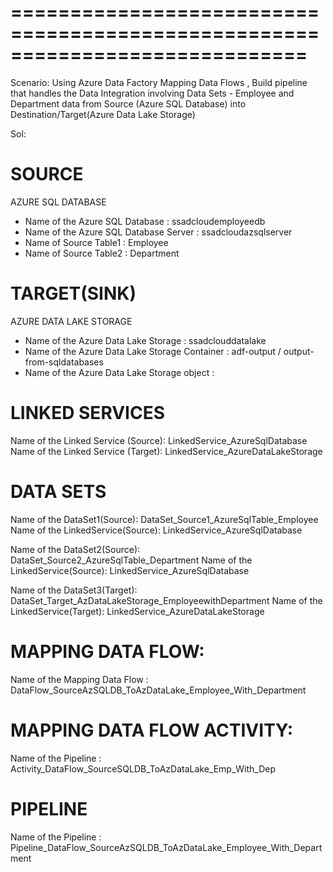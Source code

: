 =============================================================================
=============================================================================

Scenario:
Using Azure Data Factory Mapping Data Flows , Build pipeline that handles the Data Integration involving
Data Sets - Employee and Department data from Source (Azure SQL Database) into
Destination/Target(Azure Data Lake Storage)

Sol:

# SOURCE
AZURE SQL DATABASE
- Name of the Azure SQL Database        : ssadcloudemployeedb
- Name of the Azure SQL Database Server : ssadcloudazsqlserver
- Name of Source Table1                 : Employee
- Name of Source Table2                 : Department



# TARGET(SINK)
AZURE DATA LAKE STORAGE
- Name of the Azure Data Lake Storage            :  ssadclouddatalake
- Name of the Azure Data Lake Storage Container  :   adf-output / output-from-sqldatabases
- Name of the Azure Data Lake Storage object     :  


# LINKED SERVICES
Name of the Linked Service (Source):  LinkedService_AzureSqlDatabase
Name of the Linked Service (Target):  LinkedService_AzureDataLakeStorage


# DATA SETS
Name of the DataSet1(Source):  DataSet_Source1_AzureSqlTable_Employee
Name of the LinkedService(Source):  LinkedService_AzureSqlDatabase

Name of the DataSet2(Source):  DataSet_Source2_AzureSqlTable_Department
Name of the LinkedService(Source):  LinkedService_AzureSqlDatabase

Name of the DataSet3(Target):  DataSet_Target_AzDataLakeStorage_EmployeewithDepartment
Name of the LinkedService(Target):  LinkedService_AzureDataLakeStorage

# MAPPING DATA FLOW:
Name of the Mapping Data Flow   :     DataFlow_SourceAzSQLDB_ToAzDataLake_Employee_With_Department

# MAPPING DATA FLOW ACTIVITY:
Name of the Pipeline            : Activity_DataFlow_SourceSQLDB_ToAzDataLake_Emp_With_Dep

# PIPELINE
Name of the Pipeline            : Pipeline_DataFlow_SourceAzSQLDB_ToAzDataLake_Employee_With_Department


